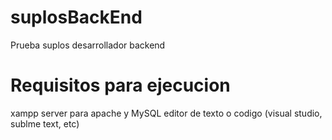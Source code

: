 # suplosBackEnd
Prueba suplos desarrollador backend


# Requisitos para ejecucion
xampp server para apache y MySQL
editor de texto o codigo (visual studio, sublme text, etc)


